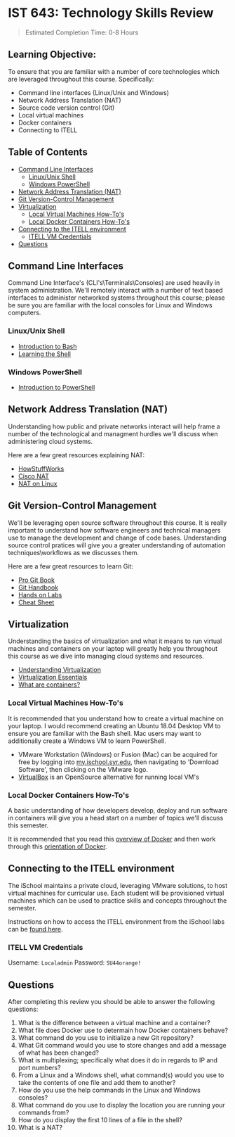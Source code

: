 # IST 643: Technology Skills Review <!-- omit in toc -->

> Estimated Completion Time: 0-8 Hours

## Learning Objective: <!-- omit in toc -->

To ensure that you are familiar with a number of core technologies which are leveraged throughout this course. Specifically:

- Command line interfaces (Linux/Unix and Windows)
- Network Address Translation (NAT)
- Source code version control (Git)
- Local virtual machines
- Docker containers
- Connecting to ITELL

## Table of Contents <!-- omit in toc -->

- [Command Line Interfaces](#command-line-interfaces)
  - [Linux/Unix Shell](#linuxunix-shell)
  - [Windows PowerShell](#windows-powershell)
- [Network Address Translation (NAT)](#network-address-translation-nat)
- [Git Version-Control Management](#git-version-control-management)
- [Virtualization](#virtualization)
  - [Local Virtual Machines How-To's](#local-virtual-machines-how-tos)
  - [Local Docker Containers How-To's](#local-docker-containers-how-tos)
- [Connecting to the ITELL environment](#connecting-to-the-itell-environment)
  - [ITELL VM Credentials](#itell-vm-credentials)
- [Questions](#questions)

## Command Line Interfaces

Command Line Interface's (CLI's\Terminals\Consoles) are used heavily in system administration. We'll remotely interact with a number of text based interfaces to administer networked systems throughout this course; please be sure you are familiar with the local consoles for Linux and Windows computers.

### Linux/Unix Shell

- [Introduction to Bash](https://programminghistorian.org/en/lessons/intro-to-bash)
- [Learning the Shell](http://linuxcommand.org/lc3_learning_the_shell.php)

### Windows PowerShell

- [Introduction to PowerShell](https://programminghistorian.org/en/lessons/intro-to-powershell)

## Network Address Translation (NAT)

Understanding how public and private networks interact will help frame a number of the technological and managment hurdles we'll discuss when administering cloud systems.

Here are a few great resources explaining NAT:
- [HowStuffWorks](https://computer.howstuffworks.com/nat.htm)
- [Cisco NAT](https://www.cisco.com/c/en/us/support/docs/ip/network-address-translation-nat/26704-nat-faq-00.html)
- [NAT on Linux](https://www.karlrupp.net/en/computer/nat_tutorial)

## Git Version-Control Management

We'll be leveraging open source software throughout this course. It is really important to understand how software engineers and technical managers use to manage the development and change of code bases. Understanding source control pratices will give you a greater understanding of automation techniques\workflows as we discusses them.

Here are a few great resources to learn Git:

- [Pro Git Book](https://git-scm.com/book/en/v2)
- [Git Handbook](https://guides.github.com/introduction/git-handbook/)
- [Hands on Labs](https://www.katacoda.com/courses/git)
- [Cheat Sheet](https://services.github.com/on-demand/downloads/github-git-cheat-sheet/)

## Virtualization

Understanding the basics of virtualization and what it means to run virtual machines and containers on your laptop will greatly help you throughout this course as we dive into managing cloud systems and resources.

- [Understanding Virtualization](https://www.redhat.com/en/topics/virtualization)
- [Virtualization Essentials](https://www.vmware.com/content/dam/digitalmarketing/vmware/en/pdf/ebook/gated-vmw-ebook-virtualization-essentials.pdf)
- [What are containers?](https://www.cio.com/article/2924995/software/what-are-containers-and-why-do-you-need-them.html)

### Local Virtual Machines How-To's

It is recommended that you understand how to create a virtual machine on your laptop. I would recommend creating an Ubuntu 18.04 Desktop VM to ensure you are familiar with the Bash shell. Mac users may want to additionally create a Windows VM to learn PowerShell.

- VMware Workstation (Windows) or Fusion (Mac) can be acquired for free by logging into [my.ischool.syr.edu](https://my.ischool.syr.edu/), then navigating to 'Download Software', then clicking on the VMware logo.
- [VirtualBox](https://www.virtualbox.org/) is an OpenSource alternative for running local VM's

### Local Docker Containers How-To's

A basic understanding of how developers develop, deploy and run software in containers will give you a head start on a number of topics we'll discuss this semester.

It is recommended that you read this [overview of Docker](https://docs.docker.com/engine/docker-overview/) and then work through this [orientation of Docker](https://docs.docker.com/get-started/).

## Connecting to the ITELL environment

The iSchool maintains a private cloud, leveraging VMware solutions, to host virtual machines for curricular use. Each student will be provisioned virtual machines which can be used to practice skills and concepts throughout the semester.

Instructions on how to access the ITELL environment from the iSchool labs can be [found here](https://answers.syr.edu/x/coENB).

### ITELL VM Credentials

Username: `Localadmin`  Password: `SU44orange!`

## Questions

After completing this review you should be able to answer the following questions:

1. What is the difference between a virtual machine and a container?
2. What file does Docker use to determain how Docker containers behave?
3. What command do you use to initialize a new Git repository?
4. What Git command would you use to store changes and add a message of what has been changed?
5. What is multiplexing; specifically what does it do in regards to IP and port numbers?
6. From a Linux and a Windows shell, what command(s) would you use to take the contents of one file and add them to another?
7. How do you use the help commands in the Linux and Windows consoles?
8. What command do you use to display the location you are running your commands from?
9. How do you display the first 10 lines of a file in the shell?
10. What is a NAT?